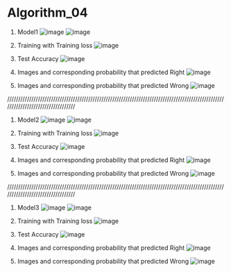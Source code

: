 # Algorithm_04
1. Model1
![image](https://user-images.githubusercontent.com/66208126/83377534-bcab5b00-a410-11ea-9f35-8c42f4c38ebf.png)
![image](https://user-images.githubusercontent.com/66208126/83376997-288cc400-a40f-11ea-938d-5b509bc611ea.png)

2. Training with Training loss
![image](https://user-images.githubusercontent.com/66208126/83377024-42c6a200-a40f-11ea-9223-fff12c0cb03f.png)

3. Test Accuracy
![image](https://user-images.githubusercontent.com/66208126/83377045-540fae80-a40f-11ea-8f3a-7532be25c674.png)

4. Images and corresponding probability that predicted Right
![image](https://user-images.githubusercontent.com/66208126/83377066-65f15180-a40f-11ea-8a48-19e7ce891ceb.png)

5. Images and corresponding probability that predicted Wrong
![image](https://user-images.githubusercontent.com/66208126/83377083-743f6d80-a40f-11ea-9f26-4b2574dcb1ff.png)

//////////////////////////////////////////////////////////////////////////////////////////////////////////////////////////////////
1. Model2
![image](https://user-images.githubusercontent.com/66208126/83377146-a94bc000-a40f-11ea-9b8c-2eae4a934521.png)
![image](https://user-images.githubusercontent.com/66208126/83377167-bc5e9000-a40f-11ea-8185-6dc85a3e2629.png)

2. Training with Training loss
![image](https://user-images.githubusercontent.com/66208126/83377186-cb454280-a40f-11ea-8126-480a16e8af8b.png)

3. Test Accuracy
![image](https://user-images.githubusercontent.com/66208126/83377210-db5d2200-a40f-11ea-9f34-2fa43b32c507.png)

4. Images and corresponding probability that predicted Right
![image](https://user-images.githubusercontent.com/66208126/83377230-ed3ec500-a40f-11ea-976a-d48953c7e0a6.png)

5. Images and corresponding probability that predicted Wrong
![image](https://user-images.githubusercontent.com/66208126/83377243-f92a8700-a40f-11ea-9405-81a3f270174e.png)

//////////////////////////////////////////////////////////////////////////////////////////////////////////////////////////////////
1. Model3
![image](https://user-images.githubusercontent.com/66208126/83377272-0f384780-a410-11ea-8cb8-a13b729de148.png)
![image](https://user-images.githubusercontent.com/66208126/83377284-18c1af80-a410-11ea-83e6-779167c6c3f1.png)

2. Training with Training loss
![image](https://user-images.githubusercontent.com/66208126/83377310-25460800-a410-11ea-872d-88c8c21352ec.png)

3. Test Accuracy
![image](https://user-images.githubusercontent.com/66208126/83377326-355de780-a410-11ea-9304-50a18e7fb459.png)

4. Images and corresponding probability that predicted Right
![image](https://user-images.githubusercontent.com/66208126/83377338-3f7fe600-a410-11ea-9492-59f230817553.png)

5. Images and corresponding probability that predicted Wrong
![image](https://user-images.githubusercontent.com/66208126/83377348-4a3a7b00-a410-11ea-86e8-f62d05f7eb6a.png)
